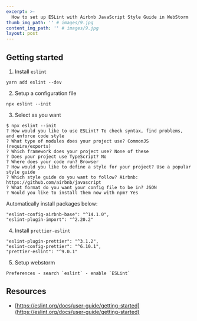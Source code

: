 ```yaml
---
excerpt: >-
  How to set up ESLint with Airbnb JavaScript Style Guide in WebStorm
thumb_img_path: '' # images/9.jpg
content_img_path: '' # images/9.jpg
layout: post
---
```


## Getting started

1. Install `eslint`
```
yarn add eslint --dev
```

2. Setup a configuration file
```
npx eslint --init
```

3. Select as you want
```
$ npx eslint --init
? How would you like to use ESLint? To check syntax, find problems, and enforce code style
? What type of modules does your project use? CommonJS (require/exports)
? Which framework does your project use? None of these
? Does your project use TypeScript? No
? Where does your code run? Browser
? How would you like to define a style for your project? Use a popular style guide
? Which style guide do you want to follow? Airbnb: https://github.com/airbnb/javascript
? What format do you want your config file to be in? JSON
? Would you like to install them now with npm? Yes
```
Automatically install packages below:
```
"eslint-config-airbnb-base": "^14.1.0",
"eslint-plugin-import": "^2.20.2"
```

4. Install `prettier-eslint`
```
"eslint-plugin-prettier": "^3.1.2",
"eslint-config-prettier": "^6.10.1",
"prettier-eslint": "^9.0.1"
```

5. Setup webstorm

```
Preferences - search `eslint` - enable `ESLint`
```

## Resources
* [https://eslint.org/docs/user-guide/getting-started](https://eslint.org/docs/user-guide/getting-started)